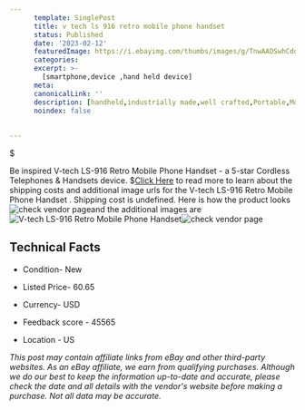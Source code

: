 ```yaml
---
      template: SinglePost
      title: v tech ls 916 retro mobile phone handset 
      status: Published
      date: '2023-02-12'
      featuredImage: https://i.ebayimg.com/thumbs/images/g/TnwAAOSwhCddaO3V/s-l225.jpg
      categories: 
      excerpt: >-
        [smartphone,device ,hand held device]
      meta:
      canonicalLink: ''
      description: [handheld,industrially made,well crafted,Portable,Mobile,Compact,Convenient,Lightweight,Maneuverable,Man-portable,Miniature,Carriable,Hand-held,Light,Holdable,Transportable,Mobile device,Pocket-sized,On-the-go,Wireless,Cordless,Compact size,Convenient size, smartphone,device ,hand held device]
      noindex: false
      
        
---
```

$

Be inspired V-tech LS-916 Retro Mobile Phone Handset   - a 5-star Cordless Telephones & Handsets device.
$[Click Here](https://www.ebay.com/itm/173622364538?hash=item286cb3097a%3Ag%3ATnwAAOSwhCddaO3V&mkevt=1&mkcid=1&mkrid=711-53200-19255-0&campid=%253CePNCampaignId%253E&customid=%253CreferenceId%253E&toolid=10049) to read more to learn about the shipping costs and additional image urls for the V-tech LS-916 Retro Mobile Phone Handset  . Shipping cost is undefined. Here is how the product looks ![check vendor page](https://i.ebayimg.com/thumbs/images/g/TnwAAOSwhCddaO3V/s-l225.jpg)and the additional images are![V-tech LS-916 Retro Mobile Phone Handset  ](https://i.ebayimg.com/images/g/TnwAAOSwhCddaO3V/s-l1200.jpg)![check vendor page](https://origin-galleryplus.ebayimg.com/ws/web/173622364538_2_0_1/225x225.jpg,https://origin-galleryplus.ebayimg.com/ws/web/173622364538_3_0_1/225x225.jpg)



 ## Technical Facts 



     
      

 - Condition- New 


      

 - Listed Price- 60.65 


      

 - Currency- USD 


      

 - Feedback score - 45565 


      

 - Location - US 


      
      

 *_This post may contain affiliate links from eBay and other third-party websites. As an eBay affiliate, we earn from qualifying purchases. Although we do our best to keep the information up-to-date and accurate, please check the date and all details with the vendor's website before making a purchase. Not all data may be accurate._*






